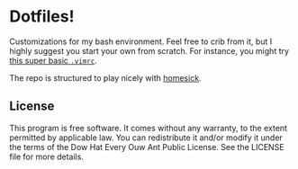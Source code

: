 # Dotfiles!

Customizations for my bash environment. Feel free to crib from it, but I highly
suggest you start your own from scratch. For instance, you might try [this
super basic
`.vimrc`](http://vimuniversity.com/samples/your-first-vimrc-should-be-nearly-empty).

The repo is structured to play nicely with
[homesick](http://rubygems.org/gems/homesick).

## License

This program is free software. It comes without any warranty, to the extent
permitted by applicable law. You can redistribute it and/or modify it under the
terms of the Dow Hat Every Ouw Ant Public License. See the LICENSE file for
more details.

